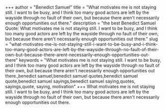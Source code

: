+++
author = "Benedict Samuel"
title = "What motivates me is not staying still. I want to be busy, and I think too many good actors are left by the wayside through no fault of their own, but because there aren't necessarily enough opportunities out there."
description = "the best Benedict Samuel Quote: What motivates me is not staying still. I want to be busy, and I think too many good actors are left by the wayside through no fault of their own, but because there aren't necessarily enough opportunities out there."
slug = "what-motivates-me-is-not-staying-still-i-want-to-be-busy-and-i-think-too-many-good-actors-are-left-by-the-wayside-through-no-fault-of-their-own-but-because-there-arent-necessarily-enough-opportunities-out-there"
keywords = "What motivates me is not staying still. I want to be busy, and I think too many good actors are left by the wayside through no fault of their own, but because there aren't necessarily enough opportunities out there.,benedict samuel,benedict samuel quotes,benedict samuel quote,benedict samuel sayings,benedict samuel saying,quotes, sayings,quote, saying, motivation"
+++
What motivates me is not staying still. I want to be busy, and I think too many good actors are left by the wayside through no fault of their own, but because there aren't necessarily enough opportunities out there.
